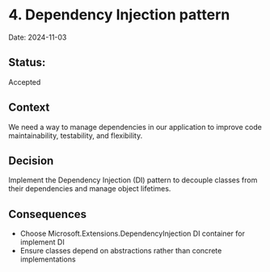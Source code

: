 # 4. Dependency Injection pattern

Date: 2024-11-03

## Status:  

Accepted

## Context

We need a way to manage dependencies in our application to improve code maintainability, testability, and flexibility.

## Decision

Implement the Dependency Injection (DI) pattern to decouple classes from their dependencies and manage object lifetimes.

## Consequences

- Choose Microsoft.Extensions.DependencyInjection DI container for implement DI
- Ensure classes depend on abstractions rather than concrete implementations
